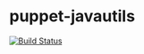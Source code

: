# puppet-javautils
[![Build Status](https://travis-ci.org/tstibbs/puppet-javautils.svg?branch=master)](https://travis-ci.org/tstibbs/puppet-javautils)
